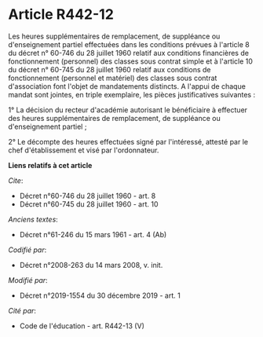 # Article R442-12

Les heures supplémentaires de remplacement, de suppléance ou d'enseignement partiel effectuées dans les conditions prévues à
l'article 8 du décret n° 60-746 du 28 juillet 1960 relatif aux conditions financières de fonctionnement (personnel) des
classes sous contrat simple et à l'article 10 du décret n° 60-745 du 28 juillet 1960 relatif aux conditions de fonctionnement
(personnel et matériel) des classes sous contrat d'association font l'objet de mandatements distincts. A l'appui de chaque
mandat sont jointes, en triple exemplaire, les pièces justificatives suivantes :

1° La décision du recteur d'académie autorisant le bénéficiaire à effectuer des heures supplémentaires de remplacement, de
suppléance ou d'enseignement partiel ;

2° Le décompte des heures effectuées signé par l'intéressé, attesté par le chef d'établissement et visé par l'ordonnateur.

**Liens relatifs à cet article**

_Cite_:

  - Décret n°60-746 du 28 juillet 1960 - art. 8
  - Décret n°60-745 du 28 juillet 1960 - art. 10

_Anciens textes_:

  - Décret n°61-246 du 15 mars 1961 - art. 4 (Ab)

_Codifié par_:

  - Décret n°2008-263 du 14 mars 2008, v. init.

_Modifié par_:

  - Décret n°2019-1554 du 30 décembre 2019 - art. 1

_Cité par_:

  - Code de l'éducation - art. R442-13 (V)
